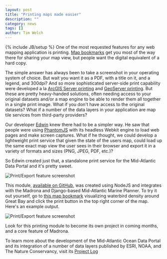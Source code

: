```yaml
---
layout: post
title: "Printing maps made easier"
description: ""
category: news
tags: []
author: Tim Welch
---
```

{% include JB/setup %}
One of the most requested features for any web mapping application is printing.  <a href="http://ecotrust.github.com/madrona/docs/bookmarks.html">Map bookmarks</a> get you most of the way there for sharing your map view, but people want the digital equivalent of a hard copy.  

The simple answer has always been to take a screenshot in your operating system of choice.  But wait you want it as a PDF, with a title on it, and a legend, and 300dpi?  And so more sophisticated server-side print capability were developed a la <a href="http://video.esri.com/watch/1058/arcgis-for-server-101-printingtools-service-tutorial">ArcGIS Server printing</a> and <a href='http://docs.geoserver.org/latest/en/user/community/printing/index.html'>GeoServer printing</a>.  But these are pretty heavy-handed solutions, often needing access to your original datasets and/or a map engine to be able to render them all together in a single print image.  What if you don't have access to the original datasets?  What if a number of the data layers in your application are map tile services from third-party providers?

Our developer <a href="{{BASE_PATH}}/experience/whois.html">Edwin</a> knew there had to be a simpler way.  He saw that people were using <a href="http://phantomjs.org/">PhantomJS</a> with its headless Webkit engine to load web pages and make screen captures.  What if he thought, we could develop a lightweight print service that given the state of the users map, could load up the same exact map view the user sees in their browser and export it in a variety of formats and sizes (PNG, JPEG, PDF, etc.)?

So Edwin created just that, a standalone print service for the Mid-Atlantic Data Portal and it's pretty sweet.  

<img src='{{BASE_PATH}}/assets/img/news/print.png' alt='Print/Export feature screenshot' />

This module, <a href="https://github.com/Ecotrust/marco-portal/tree/master/printing">available on GitHub</a>, was created using NodeJS and integrates with the Madrona and Django-based Mid-Atlantic Marine Planner.  To try it out yourself, go to <a href="http://goo.gl/a98nG">this map bookmark</a> visualizing waterbird density around Great Bay and click the print button in the top right corner of the map.  Here's an example output.

<img src='{{BASE_PATH}}/assets/img/news/print-example.png' alt='Print/Export feature screenshot' />

Look for this printing module to become its own project in coming months, and a core feature of Madrona.  

To learn more about the development of the Mid-Atlantic Ocean Data Portal and its integration of a number of data layers published by ESRI, NOAA, and The Nature Conservancy, visit its <a href="http://ecotrust.github.com/marco-portal/">Project Log</a>